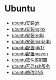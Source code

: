 <!-- # 通用
- <a href="Linux/common/踢出登陆用户.md">踢出登陆用户</a>
- <a href="Linux/common/Linux连接wifi.md">Linux连接wifi</a>
- <a href="Linux/common/ssh登陆环境变量失效.md">ssh登陆环境变量失效</a>
- <a href="Linux/common/Chrome的SecureShell连接时出现异常.md">Chrome的SecureShell连接时出现异常</a>
- <a href="Linux/common/SSH断开后进程在后台继续运行.md">SSH断开后进程在后台继续运行</a>
- <a href="Linux/common/frp内网穿透.md">frp内网穿透</a>
- <a href="Linux/common/linux查看端口号占用.md">linux查看端口号占用</a>
- <a href="Linux/common/为ls命令设置颜色.md">为ls命令设置颜色</a>
- <a href="Linux/common/配置环境变量.md">配置环境变量</a>

# CentOS
- <a href="Linux/CentOS/centos软件源配置.md">centos软件源配置</a>
- <a href="Linux/CentOS/centos7开启ssh服务.md">centos7开启ssh服务</a>
- <a href="Linux/CentOS/centos7没有ifconfig命令解决办法.md">centos7没有ifconfig命令解决办法</a> -->

# Ubuntu
- [ubuntu安装git](./Linux/Ubuntu/ubuntu安装git.md)
- [ubuntu安装nginx](./Linux/Ubuntu/ubuntu安装nginx.md)
- [ubuntu安装redis](./Linux/Ubuntu/ubuntu安装redis.md)
- [ununtu安装mariadb](./Linux/Ubuntu/ununtu安装mariadb.md)
- [ubuntu配置jdk17](./Linux/Ubuntu/ubuntu配置jdk17.md)
- [ubuntu配置maven](./Linux/Ubuntu/ubuntu配置maven.md)
- [ubuntu软件源配置](./Linux/Ubuntu/ubuntu软件源配置.md)
- [ubuntu开启ssh服务](./Linux/Ubuntu/ubuntu开启ssh服务.md)
- [ubuntu修改DNS](./Linux/Ubuntu/ubuntu修改DNS.md)

<!-- 
# 工具
- <a href="Linux/工具/grep.md">grep</a>
- <a href="Linux/工具/sed.md">sed</a>
- <a href="Linux/工具/awk.md">awk</a>
- <a href="Linux/工具/tcpdump.md">tcpdump</a>
- <a href="Linux/工具/rz命令与sz命令.md">rz命令与sz命令</a>
- <a href="Linux/vim/vim搜索字符串.md">vim搜索字符串</a>

# Shell
- <a href="Linux/shell/创建和执行脚本.md">创建和执行脚本</a>
- <a href="Linux/shell/变量.md">变量</a>
- <a href="Linux/shell/数学运算.md">数学运算</a>
- <a href="Linux/shell/if.md">if</a>
- <a href="Linux/shell/case.md">case</a>
- <a href="Linux/shell/循环.md">循环</a>
- <a href="Linux/shell/控制台输入.md">控制台输入</a>
- <a href="Linux/shell/函数.md">函数</a> -->
